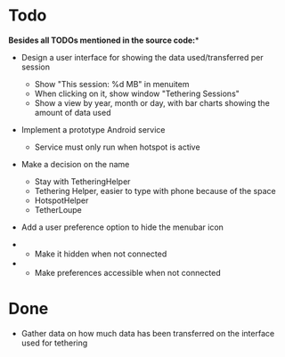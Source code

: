 # Todo

**Besides all TODOs mentioned in the source code:***


* Design a user interface for showing the data used/transferred per session
    * Show "This session: %d MB" in menuitem
    * When clicking on it, show window "Tethering Sessions"
    * Show a view by year, month or day, with bar charts showing the
        amount of data used

* Implement a prototype Android service
    * Service must only run when hotspot is active

* Make a decision on the name
    * Stay with TetheringHelper
    * Tethering Helper, easier to type with phone because of the space
    * HotspotHelper
    * TetherLoupe

* Add a user preference option to hide the menubar icon
*   * Make it hidden when not connected
*   * Make preferences accessible when not connected

# Done

* Gather data on how much data has been transferred on the interface
    used for tethering

